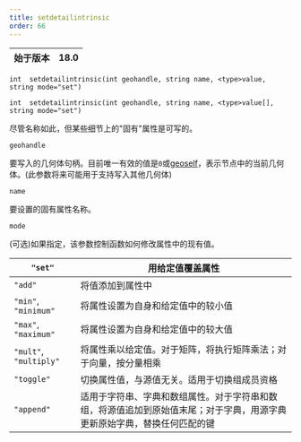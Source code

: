 ```yaml
---
title: setdetailintrinsic
order: 66
---
```

| 始于版本 | 18.0 |
| --- | --- |

`int  setdetailintrinsic(int geohandle, string name, <type>value, string mode="set")`

`int  setdetailintrinsic(int geohandle, string name, <type>value[], string mode="set")`

尽管名称如此，但某些细节上的"固有"属性是可写的。

`geohandle`

要写入的几何体句柄。目前唯一有效的值是`0`或[geoself](../geometry/geoself "返回当前几何体的句柄")，表示节点中的当前几何体。(此参数将来可能用于支持写入其他几何体)

`name`

要设置的固有属性名称。

`mode`

(可选)如果指定，该参数控制函数如何修改属性中的现有值。

| `"set"` | 用给定值覆盖属性 |
| --- | --- |
| `"add"` | 将值添加到属性中 |
| `"min"`, `"minimum"` | 将属性设置为自身和给定值中的较小值 |
| `"max"`, `"maximum"` | 将属性设置为自身和给定值中的较大值 |
| `"mult"`, `"multiply"` | 将属性乘以给定值。对于矩阵，将执行矩阵乘法；对于向量，按分量相乘 |
| `"toggle"` | 切换属性值，与源值无关。适用于切换组成员资格 |
| `"append"` | 适用于字符串、字典和数组属性。对于字符串和数组，将源值追加到原始值末尾；对于字典，用源字典更新原始字典，替换任何匹配的键 |
